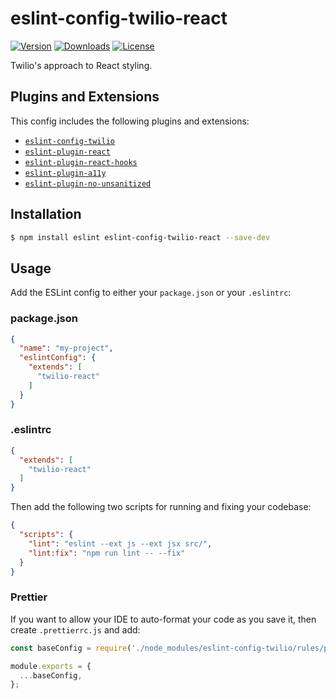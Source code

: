 # eslint-config-twilio-react

[![Version](https://img.shields.io/npm/v/eslint-config-twilio-react.svg?style=square)](https://www.npmjs.com/package/eslint-config-twilio-react)
[![Downloads](https://img.shields.io/npm/dt/eslint-config-twilio-react.svg?style=square)](https://www.npmjs.com/package/eslint-config-twilio-react)
[![License](https://img.shields.io/npm/l/eslint-config-twilio.svg?style=square)](../../LICENSE)

Twilio's approach to React styling.

## Plugins and Extensions

This config includes the following plugins and extensions:

- [`eslint-config-twilio`](https://github.com/twilio-labs/twilio-style/tree/master/packages/eslint-config-twilio)
- [`eslint-plugin-react`](https://www.npmjs.com/package/eslint-plugin-react)
- [`eslint-plugin-react-hooks`](https://www.npmjs.com/package/eslint-plugin-react-hooks)
- [`eslint-plugin-a11y`](https://www.npmjs.com/package/eslint-plugin-jsx-a11y)
- [`eslint-plugin-no-unsanitized`](https://www.npmjs.com/package/eslint-plugin-no-unsanitized)

## Installation

```bash
$ npm install eslint eslint-config-twilio-react --save-dev
```

## Usage

Add the ESLint config to either your `package.json` or your `.eslintrc`:

### package.json

```json
{
  "name": "my-project",
  "eslintConfig": {
    "extends": [
      "twilio-react"
    ]
  }
}
```

### .eslintrc

```json
{
  "extends": [
    "twilio-react"
  ]
}
```

Then add the following two scripts for running and fixing your codebase:

```json
{
  "scripts": {
    "lint": "eslint --ext js --ext jsx src/",
    "lint:fix": "npm run lint -- --fix"
  }
}
```

### Prettier

If you want to allow your IDE to auto-format your code as you save it, then create `.prettierrc.js` and add:

```js
const baseConfig = require('./node_modules/eslint-config-twilio/rules/prettier');

module.exports = {
  ...baseConfig,
};
``` 
